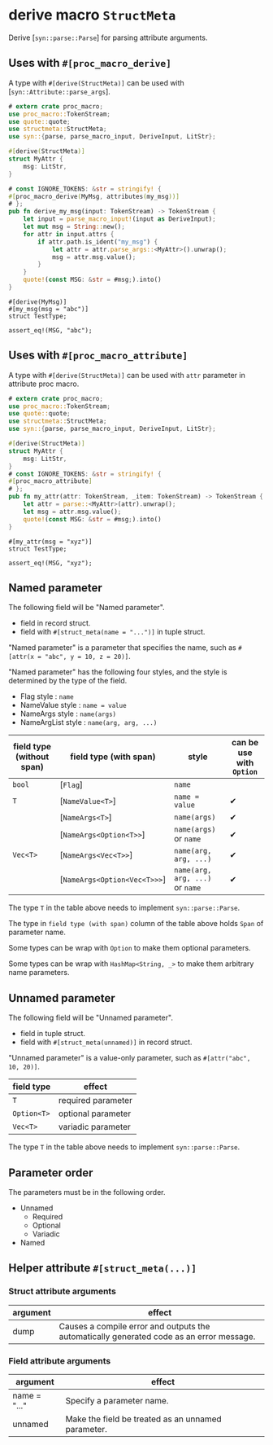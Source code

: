 # derive macro `StructMeta`

Derive [`syn::parse::Parse`] for parsing attribute arguments.

## Uses with `#[proc_macro_derive]`

A type with `#[derive(StructMeta)]` can be used with [`syn::Attribute::parse_args`].

```rust
# extern crate proc_macro;
use proc_macro::TokenStream;
use quote::quote;
use structmeta::StructMeta;
use syn::{parse, parse_macro_input, DeriveInput, LitStr};

#[derive(StructMeta)]
struct MyAttr {
    msg: LitStr,
}

# const IGNORE_TOKENS: &str = stringify! {
#[proc_macro_derive(MyMsg, attributes(my_msg))]
# };
pub fn derive_my_msg(input: TokenStream) -> TokenStream {
    let input = parse_macro_input!(input as DeriveInput);
    let mut msg = String::new();
    for attr in input.attrs {
        if attr.path.is_ident("my_msg") {
            let attr = attr.parse_args::<MyAttr>().unwrap();
            msg = attr.msg.value();
        }
    }
    quote!(const MSG: &str = #msg;).into()
}
```

```ignore
#[derive(MyMsg)]
#[my_msg(msg = "abc")]
struct TestType;

assert_eq!(MSG, "abc");
```

## Uses with `#[proc_macro_attribute]`

A type with `#[derive(StructMeta)]` can be used with `attr` parameter in attribute proc macro.

```rust
# extern crate proc_macro;
use proc_macro::TokenStream;
use quote::quote;
use structmeta::StructMeta;
use syn::{parse, parse_macro_input, DeriveInput, LitStr};

#[derive(StructMeta)]
struct MyAttr {
    msg: LitStr,
}
# const IGNORE_TOKENS: &str = stringify! {
#[proc_macro_attribute]
# };
pub fn my_attr(attr: TokenStream, _item: TokenStream) -> TokenStream {
    let attr = parse::<MyAttr>(attr).unwrap();
    let msg = attr.msg.value();
    quote!(const MSG: &str = #msg;).into()
}
```

```ignore
#[my_attr(msg = "xyz")]
struct TestType;

assert_eq!(MSG, "xyz");
```

## Named parameter

The following field will be "Named parameter".

- field in record struct.
- field with `#[struct_meta(name = "...")]` in tuple struct.

"Named parameter" is a parameter that specifies the name, such as `#[attr(x = "abc", y = 10, z = 20)]`.

"Named parameter" has the following four styles, and the style is determined by the type of the field.

- Flag style : `name`
- NameValue style : `name = value`
- NameArgs style : `name(args)`
- NameArgList style : `name(arg, arg, ...)`

| field type (without span) | field type (with span)       | style                           | can be use with `Option` |
| ------------------------- | ---------------------------- | ------------------------------- | ------------------------ |
| `bool`                    | [`Flag`]                     | `name`                          |                          |
| `T`                       | [`NameValue<T>`]             | `name = value`                  | ✔                        |
|                           | [`NameArgs<T>`]              | `name(args)`                    | ✔                        |
|                           | [`NameArgs<Option<T>>`]      | `name(args)` or `name`          | ✔                        |
| `Vec<T>`                  | [`NameArgs<Vec<T>>`]         | `name(arg, arg, ...)`           | ✔                        |
|                           | [`NameArgs<Option<Vec<T>>>`] | `name(arg, arg, ...)` or `name` | ✔                        |

The type `T` in the table above needs to implement `syn::parse::Parse`.

The type in `field type (with span)` column of the table above holds `Span` of parameter name.

Some types can be wrap with `Option` to make them optional parameters.

Some types can be wrap with `HashMap<String, _>` to make them arbitrary name parameters.

## Unnamed parameter

The following field will be "Unnamed parameter".

- field in tuple struct.
- field with `#[struct_meta(unnamed)]` in record struct.

"Unnamed parameter" is a value-only parameter, such as `#[attr("abc", 10, 20)]`.

| field type  | effect             |
| ----------- | ------------------ |
| `T`         | required parameter |
| `Option<T>` | optional parameter |
| `Vec<T>`    | variadic parameter |

The type `T` in the table above needs to implement `syn::parse::Parse`.

## Parameter order

The parameters must be in the following order.

- Unnamed
  - Required
  - Optional
  - Variadic
- Named

## Helper attribute `#[struct_meta(...)]`

### Struct attribute arguments

| argument | effect                                                                                   |
| -------- | ---------------------------------------------------------------------------------------- |
| dump     | Causes a compile error and outputs the automatically generated code as an error message. |

### Field attribute arguments

| argument     | effect                                             |
| ------------ | -------------------------------------------------- |
| name = "..." | Specify a parameter name.                          |
| unnamed      | Make the field be treated as an unnamed parameter. |
